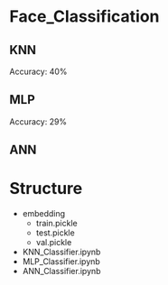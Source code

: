 # Face_Classification

## KNN

Accuracy: 40%

## MLP

Accuracy: 29%

## ANN

# Structure

- embedding
  - train.pickle
  - test.pickle
  - val.pickle
- KNN_Classifier.ipynb
- MLP_Classifier.ipynb
- ANN_Classifier.ipynb
